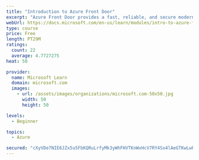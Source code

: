 ```yaml
---
title: "Introduction to Azure Front Door"
excerpt: "Azure Front Door provides a fast, reliable, and secure modern cloud content delivery network, integrated with intelligent threat protection."
webUrl: https://docs.microsoft.com/en-us/learn/modules/intro-to-azure-front-door/
type: course
price: Free
length: PT29M
ratings:
  count: 22
  average: 4.7727275
heat: 50

provider:
  name: Microsoft Learn
  domain: microsoft.com
  images:
    - url: /assets/images/organizations/microsoft.com-50x50.jpg
      width: 50
      height: 50

levels:
  - Beginner

topics:
  - Azure

secured: "cXyVDe7NIE6JZx5u5FbKQRuLrfyMk3yWhFHVTKnWvHcV7RY4Sx4lAeGTKwLwPUCgMMJRSvgvEVN7qlc30Or6B2ttZCkKSZiIgLwXy1LnmysXnvWPyIjjvaU2g14nYVEE4nQRHVMXrs9MSFym2RB2VQy2BX4TBBlk2UB0bdiidhyILmMs1R/pJlyW75gQ/R2iylYFieSKSFDpaY9rhnAu7BtMQV1Ly8b9v4zC4umtZkLwvz8b+1AFZZIPx8JmCmwu6W5b6r+rOWlIp+tnpy/qEZTyRVb5SgTRtaZHMOX4sZHvZFHlNBRONcYaOfXBdZWaAWlxTa1rHvS0AMgiXWv7k6h2iLPXhScjXVpSWyhWjVjxiRGMvou6fbXBgfrqxYWcMfAl7PE84fdrrUGoLvjMlue2C5fj8CxCGpoPgj8YlDQ=;7sb5pGtx+OoRqHFPfvdr3Q=="
---
```


